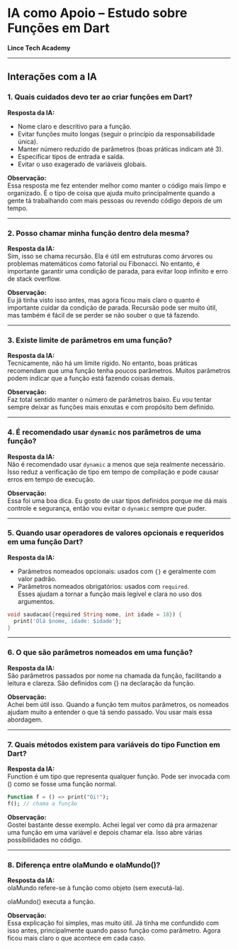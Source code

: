 # IA como Apoio – Estudo sobre Funções em Dart
**Lince Tech Academy**

---

## Interações com a IA

### 1. Quais cuidados devo ter ao criar funções em Dart?

**Resposta da IA:**
- Nome claro e descritivo para a função.
- Evitar funções muito longas (seguir o princípio da responsabilidade única).
- Manter número reduzido de parâmetros (boas práticas indicam até 3).
- Especificar tipos de entrada e saída.
- Evitar o uso exagerado de variáveis globais.

**Observação:**  
Essa resposta me fez entender melhor como manter o código mais limpo e organizado. É o tipo de coisa que ajuda muito principalmente quando a gente tá trabalhando com mais pessoas ou revendo código depois de um tempo.

---

### 2. Posso chamar minha função dentro dela mesma?

**Resposta da IA:**  
Sim, isso se chama recursão. Ela é útil em estruturas como árvores ou problemas matemáticos como fatorial ou Fibonacci. No entanto, é importante garantir uma condição de parada, para evitar loop infinito e erro de stack overflow.

**Observação:**  
Eu já tinha visto isso antes, mas agora ficou mais claro o quanto é importante cuidar da condição de parada. Recursão pode ser muito útil, mas também é fácil de se perder se não souber o que tá fazendo.

---

### 3. Existe limite de parâmetros em uma função?

**Resposta da IA:**  
Tecnicamente, não há um limite rígido. No entanto, boas práticas recomendam que uma função tenha poucos parâmetros. Muitos parâmetros podem indicar que a função está fazendo coisas demais.

**Observação:**  
Faz total sentido manter o número de parâmetros baixo. Eu vou tentar sempre deixar as funções mais enxutas e com propósito bem definido.

---

### 4. É recomendado usar `dynamic` nos parâmetros de uma função?

**Resposta da IA:**  
Não é recomendado usar `dynamic` a menos que seja realmente necessário. Isso reduz a verificação de tipo em tempo de compilação e pode causar erros em tempo de execução.

**Observação:**  
Essa foi uma boa dica. Eu gosto de usar tipos definidos porque me dá mais controle e segurança, então vou evitar o `dynamic` sempre que puder.

---

### 5. Quando usar operadores de valores opcionais e requeridos em uma função Dart?

**Resposta da IA:**
- Parâmetros nomeados opcionais: usados com `{}` e geralmente com valor padrão.
- Parâmetros nomeados obrigatórios: usados com `required`.  
  Esses ajudam a tornar a função mais legível e clara no uso dos argumentos.

```dart
void saudacao({required String nome, int idade = 18}) {
  print('Olá $nome, idade: $idade');
}
```
---

### 6. O que são parâmetros nomeados em uma função?

**Resposta da IA:**  
São parâmetros passados por nome na chamada da função, facilitando a leitura e clareza. São definidos com {} na declaração da função.
    
**Observação:**  
Achei bem útil isso. Quando a função tem muitos parâmetros, os nomeados ajudam muito a entender o que tá sendo passado. Vou usar mais essa abordagem.

---

### 7. Quais métodos existem para variáveis do tipo Function em Dart?

**Resposta da IA:**  
Function é um tipo que representa qualquer função. Pode ser invocada com () como se fosse uma função normal.

```dart
Function f = () => print("Oi!");
f(); // chama a função
```
**Observação:**  
Gostei bastante desse exemplo. Achei legal ver como dá pra armazenar uma função em uma variável e depois chamar ela. Isso abre várias possibilidades no código.

---

### 8. Diferença entre olaMundo e olaMundo()?

**Resposta da IA:**  
olaMundo refere-se à função como objeto (sem executá-la).

olaMundo() executa a função.

**Observação:**  
Essa explicação foi simples, mas muito útil. Já tinha me confundido com isso antes, principalmente quando passo função como parâmetro. Agora ficou mais claro o que acontece em cada caso.